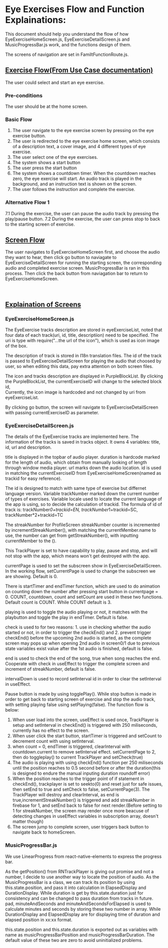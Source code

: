 # Eye Exercises Flow and Function Explainations:
This document should help you understand the flow of how EyeExerciseHomeScreen.js, EyeExerciseDetailScreen.js and MusicProgressBar.js work, and the functions design of them.

The screens of navigation are set in FamiltFunctionRoute.js.
<br>

## <u>Exercise Flow(From Use Case documentation)</u>
The user could select and start an eye exercise.
### Pre-conditions
The user should be at the home screen.
### Basic Flow
1. The user navigate to the eye exercise screen by pressing on the eye exercise button.
2. The user is redirected to the eye exercise home screen, which consists of a description text, a cover image, and 4 different types of eye exercise.
3. The user select one of the eye exercises.
4. The system shows a start button
5. The user press the start button
6. The system shows a countdown timer. When the countdown reaches zero, the eye exercise will start. An audio track is played in the background, and an instruction text is shown on the screen.
7. The user follows the instruction and complete the exercise.
### Alternative Flow 1
7.1 During the exercise, the user can pause the audio track by pressing the play/pause button. 
7.2 During the exercise, the user can press stop to back to the starting screen of exercise.
<br>

## <u>Screen Flow</u>
The user navigates to EyeExerciseHomeScreen first, and choose the audio they want to hear, then click go button to naviagate to EyeExerciseDetailScreen for running the starting screen, the corresponding audio and completed exercise screen. MusicProgressBar is ran in this process. Then click the back button from naviagation bar to return to EyeExerciseHomeScreen.

<br>

## <u>Explaination of Screens</u>
### EyeExerciseHomeScreen.js
The EyeExercise tracks description are stored in eyeExerciseList, noted that four data of each track(uri, id, title, descriptiion) need to be specified.
The uri is type with require("...the url of the icon"), which is used as icon image of the box.

The description of track is stored in I18n translation files.
The id of the track is passed to EyeExerciseDetailScreen for playing the audio that choosed by user, so when editing this data, pay extra attention on both screen files.

The icon and tracks description are displayed in PurpleBlockList.
By clicking the PurpleBlockList, the currentExerciseID will change to the selected block id,	
Currently, the icon image is hardcoded and not changed by uri from eyeExerciseList.

By clicking go button, the screen will navigate to EyeExerciseDetailScreen with passing currentExerciseID as parameter.

### EyeExerciseDetailScreen.js
The details of the EyeExercise tracks are implemented here. The information of the tracks is saved in tracks object. It owns 4 variables: title, id, url and description. 

title is displayed in the topbar of audio player. duration is hardcode marked for the length of audio, which obtain from manually looking of length through window media player. url marks down the audio location. id is used in matching the currentExerciseID from EyeExerciseHomeScreen(named as trackid for easy reference).

The id is designed to match with same type of exercise but differnet language version. Variable trackNumber marked down the current number of types of exercises.
Variable locale used to locate the current language of the app is using, so to decide the calculation of trackid.
The formula of id of track is: trackNumber*0+trackid=EN, trackNumber*1+trackid=SC, trackNumber*2+trackid=TC 
 
The streakNumber for ProfileScreen streakNumber counter is incremented by incrementStreakNumber(), with matching the currentMember.name to use, the number can get from getStreakNumber(), with inputting currentMember to the ().

This TrackPlayer is set to have capability to play, pause and stop, and will not stop with the app, which means won't get destroyed with the app.

currentPage is used to set the subscreen show in EyeExerciseDetailScreen. In the working flow, setCurrentPage is used to change the subscreen we are showing. Default is 0.

There is startTimer and endTimer function, which are used to do animation on counting down the number after pressing start button in currentpage = 0. COUNT, countdown, count and setCount are used in these two functions. Default count is COUNT. While COUNT default is 3.

playing is used to toggle the audio playing or not, it matches with the playbutton and toggle the play in endTimer. Default is false.

check is used to for two reasons: 1. use in checking whether the audio started or not, in order to trigger the checkEnd() and 
2. prevent trigger checkEnd() before the upcoming 2nd audio is started, as the complete screen may pops up when opening 2nd audio in screen0/1 due to previous state variables exist value after the 1st audio is finished, default is false. 

end is used to check the end of the song, true when song reaches the end. Cooperate with check in useEffect to trigger the complete screen and increment of streakNumber, default is false.

intervalDown is used to record setInterval id in order to clear the setInterval in useEffect.

Pause button is made by using togglePlay(). While stop button is made in order to get back to starting screen of exercise and stop the audio track, with setting playing false using setPlaying(false).
The function flow is below:
1. When user load into the screen, useEffect is used once, TrackPlayer is setup and setInterval in checkEnd() is triggered with 250 miliseconds, currently has no effect to the screen.
2. When user click the start button, startTimer is triggered and setCount to decrement count with using setInterval.
3. when count = 0, endTimer is triggered, clearInterval with countdown.current to remove setInterval effect. setCurrentPage to 2, then do toggleplay() to current TrackPlayer and setCheck(true)
4. The audio is playing with using checkEnd() function per 250 miliseconds until the position reaches to 0.5 second before or after the duration(this is designed to endure the manual inputing duration roundoff error)
5. When the position reaches to the trigger point of if statement in checkEnd(), trackplayer is set to seekto(0) and reset just for safe issues, then setEnd to true and setCheck to false, setCurrentPage(3). The TrackPlayer will destroy and clearInterval, as end is true,incrementStreakNumber() is triggered and add streakNumber in firebase for 1, and setEnd back to false for next render.(Before setting to 1 for streakNumber, the screen may render once more beacuse of detecting changes in useEffect variables in subscription array, doesn't matter though)
6. The screen jump to complete screen, user triggers back button to navigate back to homeScreen.

### MusicProgressBar.js
We use LinearProgress from react-native-elements to express the progress bar.

As the getPosition() from RNTrackPlayer is giving out promise and not a number, I decide to use another way to locate the position of audio. As the MusicProgressBar is a class, we can track its position by using this.state.position, and pass it into calculation in ElapsedDisplay and DurationDisplay. While duration is get by this.state.duration just for consistency and can be changed to pass duration from tracks in future.
pad, minuteAndSeconds and minuteAndSecondsForElapsed is used to calculate minutes and seconds by storing these two number in array. While DurationDisplay and ElapsedDisplay are for displaying time of duration and elapsed position in xx:xx format.

this.state.position and this.state.duration is exported out as variables with name as musicProgressBarPosition and musicProgressBarDuration. The default value of these two are zero to avoid uninitialized problems.



